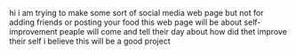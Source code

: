 hi i am trying to make some sort of social media web page but not for adding friends or posting your food
this web page will be about self-improvement peaple will come and tell their day 
about how did thet improve their self i believe this will be a good project 
